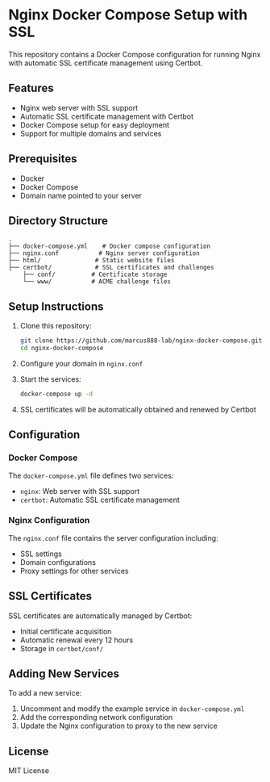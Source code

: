 # Nginx Docker Compose Setup with SSL

This repository contains a Docker Compose configuration for running Nginx with automatic SSL certificate management using Certbot.

## Features

- Nginx web server with SSL support
- Automatic SSL certificate management with Certbot
- Docker Compose setup for easy deployment
- Support for multiple domains and services

## Prerequisites

- Docker
- Docker Compose
- Domain name pointed to your server

## Directory Structure

```
.
├── docker-compose.yml    # Docker compose configuration
├── nginx.conf           # Nginx server configuration
├── html/               # Static website files
├── certbot/            # SSL certificates and challenges
    ├── conf/          # Certificate storage
    └── www/           # ACME challenge files
```

## Setup Instructions

1. Clone this repository:

   ```bash
   git clone https://github.com/marcus888-lab/nginx-docker-compose.git
   cd nginx-docker-compose
   ```

2. Configure your domain in `nginx.conf`

3. Start the services:

   ```bash
   docker-compose up -d
   ```

4. SSL certificates will be automatically obtained and renewed by Certbot

## Configuration

### Docker Compose

The `docker-compose.yml` file defines two services:

- `nginx`: Web server with SSL support
- `certbot`: Automatic SSL certificate management

### Nginx Configuration

The `nginx.conf` file contains the server configuration including:

- SSL settings
- Domain configurations
- Proxy settings for other services

## SSL Certificates

SSL certificates are automatically managed by Certbot:

- Initial certificate acquisition
- Automatic renewal every 12 hours
- Storage in `certbot/conf/`

## Adding New Services

To add a new service:

1. Uncomment and modify the example service in `docker-compose.yml`
2. Add the corresponding network configuration
3. Update the Nginx configuration to proxy to the new service

## License

MIT License
